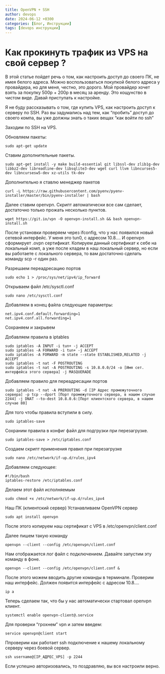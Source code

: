 ```yaml
---
title: OpenVPN + SSH
author: devops
date: 2024-06-12 +0300
categories: [Блог, Инструкции]
tags: [devops инструкции]
---
```


# Как прокинуть трафик из VPS на свой сервер ?

В этой статье пойдет речь о том, как настроить доступ до своего ПК, не имея белого адреса. Можно воспользоваться покупкой белого адреса у провайдера, но для меня, честно, это дорого. Мой провайдер хочет взять за покупку 500р + 200р в месяц за аренду. Это кощунство в чистом виде. Давай приступать к настройке.

Я не буду рассказывать о том, где купить VPS, как настроить доступ к серверу по SSH. Раз вы задумались над тем, как “пробить” доступ до своего компа, вы уже должны знать о таких вещах “как войти по ssh”

Заходим по SSH на VPS.

Обновляем пакеты:

```
sudo apt-get update
```

Ставим дополнительные пакеты.
```
sudo apt-get install -y make build-essential git libssl-dev zlib1g-dev libbz2-dev libreadline-dev libsqlite3-dev wget curl llvm libncurses5-dev libncursesw5-dev xz-utils tk-dev
```

Дополнительно я ставлю менеджер пакетов
```
curl -L https://raw.githubusercontent.com/pyenv/pyenv-installer/master/bin/pyenv-installer | bash
```
Далее ставим openvpn. Скрипт автоматически все сам сделает, достаточно только прожать несколько пунктов.

```
wget https://git.io/vpn -O openvpn-install.sh && bash openvpn-install.sh
```

После установки проверяем через ifconfig, что у нас появился новый сетевой интерфейс. У меня это tun0, с адресом 10.8…. И openvpn сформирует .ovpn сертификат. Копируем данный сертификат к себе на локальный комп, а уже после кладем в наш локальный сервер, но если вы работаете с локального сервера, то вам достаточно сделать команду scp -r один раз.

Разрешаем переадресацию портов
```
sudo echo 1 > /proc/sys/net/ipv4/ip_forward
```
Открываем файл /etc/sysctl.conf
```
sudo nano /etc/sysctl.conf
```
Добавляем в конец файла следующие параметры:
```
net.ipv4.conf.default.forwarding=1
net.ipv4.conf.all.forwarding=1
```
Сохраняем и закрывем

Добавляем правила в iptables
```
sudo iptables -A INPUT -i tun+ -j ACCEPT
sudo iptables -A FORWARD -i tun+ -j ACCEPT
sudo iptables -A FORWARD -m state --state ESTABLISHED,RELATED -j ACCEPT
sudo iptables -t nat -F POSTROUTING
sudo iptables -t nat -A POSTROUTING -s 10.8.0.0/24 -o [Имя сет. интерфейса этого сервера] -j MASQUERADE
```
Добавляем правило для переадресации портов

```
sudo iptables -t nat -A PREROUTING -d [IP Адрес промежуточного сервера] -p tcp --dport [Порт промежуточного сервера, в нашем случае 2244] -j DNAT --to-dest 10.8.0.6:[Порт клиентского сервера, в нашем случае 80]
```
Для того чтобы правила вступили в силу.
```
sudo iptables-save
```
Сохраним правила в конфиг файл для подгрузки при перезагрузке.
```
sudo iptables-save > /etc/iptables.conf
```
Создаем скрипт применения правил при перезагрузке
```
sudo nano /etc/network/if-up.d/rules_ipv4
```
Добавляем следующее:
```
#!/bin/bash
iptables-restore /etc/iptables.conf
```
Делаем этот файл исполняемым
```
sudo chmod +x /etc/network/if-up.d/rules_ipv4
```
Наш ПК (клиентский сервер)
Устанавливаем OpenVPN сервер
```
sudo apt install openvpn
```
После этого копируем наш сертификат с VPS в /etc/openvpn/client.conf

Далее пишем такую команду
```
openvpn --client --config /etc/openvpn/client.conf
```
Нам отображается лог файл с подключением. Давайте запустим эту команду в фоне.
```
openvpn --client --config /etc/openvpn/client.conf &
```
После этого можем вводить другие команды в терминале. Проверим наш интерфейс. Должен появится интерфейс с адресом 10.8….
```
ip a 
```
Теперь сделаем так, что бы у нас автоматически стартовал openvpn клиент.
```
systemctl enable openvpn-client@.service
```
Для проверки “грохнем” vpn и затем введем:
```
service openvpn@client start
```
Ппроверим как работает ssh подключение к нашему локальному серверу через боевой сервер.
```
ssh username@[IP_АДРЕС_VPS] -p 2244
```
Если успешно авторизовались, то поздравляю, вы все настроили верно.
